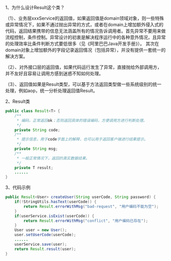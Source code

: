 1、为什么设计Result这个类？

（1）、业务层xxxService的返回值，如果返回值是domain领域对象，则一些特殊或异常情况下，如果不通过抛出异常的方式，或者在domain上增加额外侵入式的代码，返回结果携带的信息无法涵盖所有的情况告诉调用者。首先异常不要用来做流程控制，条件控制。异常设计的初衷是解决程序运行中的各种意外情况，且异常的处理效率比条件判断方式要低很多（见《阿里巴巴Java开发手册》）。 其次在domain对象上增加额外的字段记录返回情况（包括异常），并没有提供一套统一的解决方案。

（2）、对外接口层的返回值，如果代码运行发生了异常，直接抛给外部调用方，并不友好且容易让调用方感到迷惑不知如何处理。

（3）、返回值如果是Result类型，可以基于方法返回类型做一些系统级别的统一处理，例如aop，统一分析处理返回值Result。



2、Result类

```java
public class Result<T> {
    /**
     * 编码，正常返回ok；否则返回具体的错误编码，方便调用方进行判断处理。
     */
	private String code;
    /**
     * 提示信息，用于code字面上的解释，也可以用于返回客户端进行结果提示。
     */
    private String msg;
    /**
     * 一般正常情况下，返回的真实数据结果。
     */
    private T result;
    ......
}
```



3、代码示例

```java
public Result<User> createUser(String userCode, String password) {
    if(!StringUtils.hasText(userCode)) {
        return Result.errorWithMsg("bad-request", "用户编码不能为空");
    }
    if(userService.isExist(userCode)) {
        return Result.errorWithMsg("conflict", "用户编码已存在");
    }
    User user = new User();
    user.setUserCode(userCode);
    ......
    userService.save(user);
    return Result.result(user);
}
```

